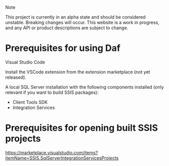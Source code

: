 > [!NOTE]
> This project is currently in an alpha state and should be considered unstable. Breaking changes will occur. This website is a work in progress, and any API or product descriptions are subject to change.
# Prerequisites for using Daf

Visual Studio Code

Install the VSCode extension from the extension marketplace (not yet released).

A local SQL Server installation with the following components installed (only relevant if you want to build SSIS packages):
* Client Tools SDK
* Integration Services

# Prerequisites for opening built SSIS projects
https://marketplace.visualstudio.com/items?itemName=SSIS.SqlServerIntegrationServicesProjects